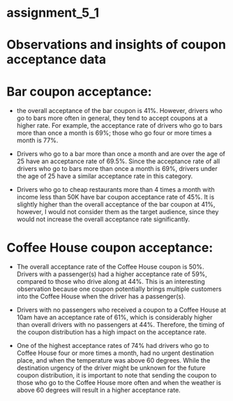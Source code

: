# assignment_5_1

# Observations and insights of coupon acceptance data

# Bar coupon acceptance:

- the overall acceptance of the bar coupon is 41%. However, drivers who go to bars more often in general, they tend to accept coupons at a higher rate. For example, the acceptance rate of drivers who go to bars more than once a month is 69%; those who go four or more times a month is 77%.

- Drivers who go to a bar more than once a month and are over the age of 25 have an acceptance rate of 69.5%. Since the acceptance rate of all drivers who go to bars more than once a month is 69%, drivers under the age of 25 have a similar acceptance rate in this category.

- Drivers who go to cheap restaurants more than 4 times a month with income less than 50K have bar coupon acceptance rate of 45%. It is slightly higher than the overall acceptance of the bar coupon at 41%, however, I would not consider them as the target audience, since they would not increase the overall acceptance rate significantly.


# Coffee House coupon acceptance:

- The overall acceptance rate of the Coffee House coupon is 50%. Drivers with a passenger(s) had a higher acceptance rate of 59%, compared to those who drive along at 44%. This is an interesting observation because one coupon potentially brings multiple customers into the Coffee House when the driver has a passenger(s).

- Drivers with no passengers who received a coupon to a Coffee House at 10am have an acceptance rate of 61%, which is considerably higher than overall drivers with no passengers at 44%. Therefore, the timing of the coupon distribution has a high impact on the acceptance rate.

- One of the highest acceptance rates of 74% had drivers who go to Coffee House four or more times a month, had no urgent destination place, and when the temperature was above 60 degrees. While the destination urgency of the driver might be unknown for the future coupon distribution, it is important to note that sending the coupon to those who go to the Coffee House more often and when the weather is above 60 degrees will result in a higher acceptance rate.
